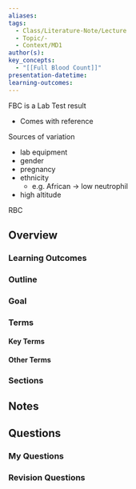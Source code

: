 ```yaml
---
aliases: 
tags:
  - Class/Literature-Note/Lecture
  - Topic/-
  - Context/MD1
author(s): 
key_concepts:
  - "[[Full Blood Count]]"
presentation-datetime: 
learning-outcomes:
---
```

FBC is a Lab Test result
- Comes with reference

Sources of variation
- lab equipment
- gender
- pregnancy
- ethnicity
	- e.g. African -> low neutrophil
- high altitude

RBC
## Overview
### Learning Outcomes

### Outline

### Goal

### Terms
#### Key Terms

#### Other Terms

### Sections


## Notes


## Questions

### My Questions
### Revision Questions




